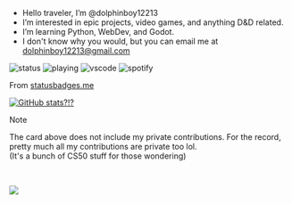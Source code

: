 <div id = "literally everything" align = center></div>




- Hello traveler, I’m @dolphinboy12213
- I’m interested in epic projects, video games, and anything D&D related.
- I’m learning Python, WebDev, and Godot.
- I don't know why you would, but you can email me at dolphinboy12213@gmail.com

![status](https://api.statusbadges.me/badge/status/666009900605898783?simple=true&style=plastic) ![playing](https://api.statusbadges.me/badge/playing/666009900605898783?style=plastic) ![vscode](https://api.statusbadges.me/badge/vscode/666009900605898783?style=plastic) ![spotify](https://api.statusbadges.me/badge/spotify/666009900605898783?style=plastic)

From [statusbadges.me](https://statusbadges.me/)

[![GitHub stats?!?](https://github-readme-stats.vercel.app/api?username=dolphinboy12213&theme=transparent&include_all_commit=true)](https://github.com/anuraghazra/github-readme-stats)
> [!NOTE]
> The card above does not include my private contributions. For the record, pretty much all my contributions are private too lol. <br>
> (It's a bunch of CS50 stuff for those wondering)

<br>

![](https://komarev.com/ghpvc/?username=dolphinboy12213&style=plastic&color=65e8b4&label=People+who+said+hi:) 


<!---
dolphinboy12213/dolphinboy12213 is a ✨ special ✨ repository because its `README.md` (this file) appears on your GitHub profile.
You can click the Preview link to take a look at your changes.
--->
